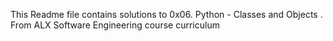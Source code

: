 This Readme file contains solutions to 0x06. Python - Classes and Objects .
From ALX Software Engineering course curriculum

